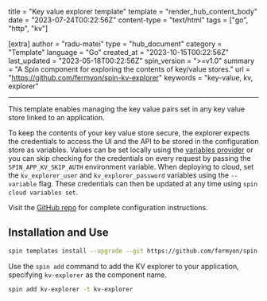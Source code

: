 title = "Key value explorer template"
template = "render_hub_content_body"
date = "2023-07-24T00:22:56Z"
content-type = "text/html"
tags = ["go", "http", "kv"]

[extra]
author = "radu-matei"
type = "hub_document"
category = "Template"
language = "Go"
created_at = "2023-10-15T00:22:56Z"
last_updated = "2023-05-18T00:22:56Z"
spin_version = ">=v1.0"
summary =  "A Spin component for exploring the contents of key/value stores."
url = "https://github.com/fermyon/spin-kv-explorer"
keywords = "key-value, kv, explorer"

---

This template enables managing the key value pairs set in any key value store linked to an application.

To keep the contents of your key value store secure, the explorer expects the credentials to access the UI and the API to be stored in the configuration store as variables. Values can be set locally using the [variables provider](../../spin/v2/dynamic-configuration#application-variables-runtime-configuration) or you can skip checking for the credentials on every request by passing the `SPIN_APP_KV_SKIP_AUTH` environment variable. When deploying to cloud, set the `kv_explorer_user` and `kv_explorer_password` variables using the `--variable` flag. These credentials can then be updated at any time using `spin cloud variables set`.

Visit the [GitHub repo](https://github.com/fermyon/spin-kv-explorer) for complete configuration instructions.

## Installation and Use

```sh
spin templates install --upgrade --git https://github.com/fermyon/spin-kv-explorer
```

Use the `spin add` command to add the KV explorer to your application, specifying `kv-explorer` as the component name.
```sh
spin add kv-explorer -t kv-explorer
```
